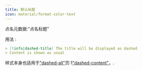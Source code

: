 ```yaml
---
title: 默认标题
icon: material/format-color-text
---
```


点名元数据:"点名标题"

用法 :
```md
> [!info|dashed-title] The title will be displayed as dashed
> Content is shown as usual
```

样式本身也适用于["dashed-all"](../combined-styling/page-20.md)页:1["dashed-content"](../content-styling/page-10.md)。.